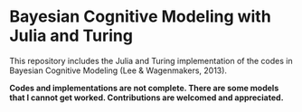 # Bayesian Cognitive Modeling with Julia and Turing
This repository includes the Julia and Turing implementation of the codes in Bayesian Cognitive Modeling (Lee &amp; Wagenmakers, 2013).

**Codes and implementations are not complete. There are some models that I cannot get worked. Contributions are welcomed and appreciated.**
